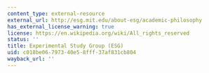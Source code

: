 ```yaml
---
content_type: external-resource
external_url: http://esg.mit.edu/about-esg/academic-philosophy
has_external_license_warning: true
license: https://en.wikipedia.org/wiki/All_rights_reserved
status: ''
title: Experimental Study Group (ESG)
uid: c018be06-7973-40e5-8fff-37af831cb804
wayback_url: ''
---
```

